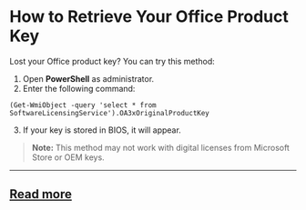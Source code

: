 # How to Retrieve Your Office Product Key
Lost your Office product key? You can try this method:
1. Open **PowerShell** as administrator.
2. Enter the following command:
```
(Get-WmiObject -query 'select * from SoftwareLicensingService').OA3xOriginalProductKey
```
3. If your key is stored in BIOS, it will appear.
> **Note:** This method may not work with digital licenses from Microsoft Store or OEM keys.
---
[Read more](https://github.com/winoff-master/)
---